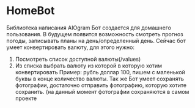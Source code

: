 # HomeBot
Библиотека написания AIOgram
Бот создается для домашнего пользования.
В будущем появится возможность смотреть прогноз погоды, записывать планы на день/определенный день.
Сейчас бот умеет конвертировать валюту, для этого нужно:
1. Посмотреть список доступной валюты(/values)
2. Из списка выбрать валюту из которой в которую хотим конвертировать
Пример: рубль доллар 100, пишем с маленькой буквы в конце количество валюты.
Так же Бот умеет сохранять фотографии, достаточно отправить фотографию, которую хотите сохранить.
(на данный момент фотографии сохраняются в самом проекте

